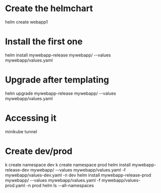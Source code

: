 
# Create the helmchart
helm create webapp1


# Install the first one
helm install mywebapp-release mywebapp/ --values mywebapp/values.yaml


# Upgrade after templating
helm upgrade mywebapp-release mywebapp/ --values mywebapp/values.yaml


# Accessing it
minikube tunnel


# Create dev/prod
k create namespace dev
k create namespace prod
helm install mywebapp-release-dev mywebapp/ --values mywebapp/values.yaml -f mywebapp/values-dev.yaml -n dev
helm install mywebapp-release-prod mywebapp/ --values mywebapp/values.yaml -f mywebapp/values-prod.yaml -n prod
helm ls --all-namespaces